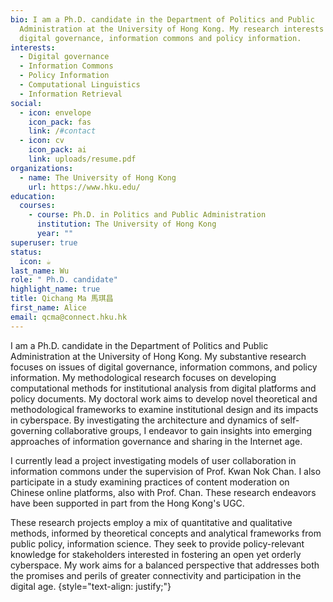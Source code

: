 ```yaml
---
bio: I am a Ph.D. candidate in the Department of Politics and Public
  Administration at the University of Hong Kong. My research interests include
  digital governance, information commons and policy information.
interests:
  - Digital governance
  - Information Commons
  - Policy Information
  - Computational Linguistics
  - Information Retrieval
social:
  - icon: envelope
    icon_pack: fas
    link: /#contact
  - icon: cv
    icon_pack: ai
    link: uploads/resume.pdf
organizations:
  - name: The University of Hong Kong
    url: https://www.hku.edu/
education:
  courses:
    - course: Ph.D. in Politics and Public Administration
      institution: The University of Hong Kong
      year: ""
superuser: true
status:
  icon: ☕️
last_name: Wu
role: " Ph.D. candidate"
highlight_name: true
title: Qichang Ma 馬琪昌
first_name: Alice
email: qcma@connect.hku.hk
---
```

I am a Ph.D. candidate in the Department of Politics and Public Administration at the University of Hong Kong. My substantive research focuses on issues of digital governance, information commons, and policy information. My methodological research focuses on developing computational methods for institutional analysis from digital platforms and policy documents. My doctoral work aims to develop novel theoretical and methodological frameworks to examine institutional design and its impacts in cyberspace. By investigating the architecture and dynamics of self-governing collaborative groups, I endeavor to gain insights into emerging approaches of information governance and sharing in the Internet age. 

I currently lead a project investigating models of user collaboration in information commons under the supervision of Prof. Kwan Nok Chan. I also participate in a study examining practices of content moderation on Chinese online platforms, also with Prof. Chan. These research endeavors have been supported in part from the Hong Kong's UGC.

These research projects employ a mix of quantitative and qualitative methods, informed by theoretical concepts and analytical frameworks from public policy, information science. They seek to provide policy-relevant knowledge for stakeholders interested in fostering an open yet orderly cyberspace. My work aims for a balanced perspective that addresses both the promises and perils of greater connectivity and participation in the digital age.
{style="text-align: justify;"}